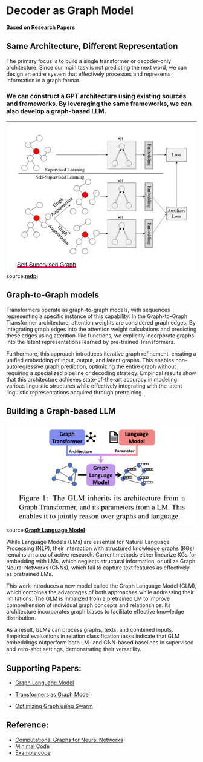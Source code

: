 # **Decoder as Graph Model**

**Based on Research Papers** <br>

## **Same Architecture, Different Representation**



The primary focus is to build a single transformer or decoder-only architecture. Since our main task is not predicting the next word, we can design an entire system that effectively processes and represents information in a graph format.

### **We can construct a GPT architecture using existing sources and frameworks. By leveraging the same frameworks, we can also develop a graph-based LLM.**

--- 


![LL](https://raw.githubusercontent.com/Vishnuprasadvbhat/redo_org/master/img/graph_lm.png)
source:**[mdpi](https://www.mdpi.com/2079-9292/12/4/793)**


## **Graph-to-Graph models**

Transformers operate as graph-to-graph models, with sequences representing a specific instance of this capability. In the Graph-to-Graph Transformer architecture, attention weights are considered graph edges. By integrating graph edges into the attention weight calculations and predicting these edges using attention-like functions, we explicitly incorporate graphs into the latent representations learned by pre-trained Transformers.

Furthermore, this approach introduces iterative graph refinement, creating a unified embedding of input, output, and latent graphs. This enables non-autoregressive graph prediction, optimizing the entire graph without requiring a specialized pipeline or decoding strategy. Empirical results show that this architecture achieves state-of-the-art accuracy in modeling various linguistic structures while effectively integrating with the latent linguistic representations acquired through pretraining.



## **Building a Graph-based LLM**

![LL](https://raw.githubusercontent.com/Vishnuprasadvbhat/redo_org/master/img/graphlangmodel.png)
source:**[Graph Language Model](https://aclanthology.org/2024.acl-long.245.pdf)**

While Language Models (LMs) are essential for Natural Language Processing (NLP), their interaction with structured knowledge graphs (KGs) remains an area of active research. Current methods either linearize KGs for embedding with LMs, which neglects structural information, or utilize Graph Neural Networks (GNNs), which fail to capture text features as effectively as pretrained LMs.

This work introduces a new model called the Graph Language Model (GLM), which combines the advantages of both approaches while addressing their limitations. The GLM is initialized from a pretrained LM to improve comprehension of individual graph concepts and relationships. Its architecture incorporates graph biases to facilitate effective knowledge distribution.

As a result, GLMs can process graphs, texts, and combined inputs. Empirical evaluations in relation classification tasks indicate that GLM embeddings outperform both LM- and GNN-based baselines in supervised and zero-shot settings, demonstrating their versatility.

## **Supporting Papers:**
  - [Graph Language Model](https://aclanthology.org/2024.acl-long.245.pdf)

  - [Transformers as Graph Model](https://arxiv.org/pdf/2310.17936)

  - [Optimizing Graph using Swarm](https://arxiv.org/pdf/2402.16823)


## **Reference:**
  - [Computational Graphs for Neural Networks](https://pharath.github.io/lecture_notes/machine_learning/notes-computational-graphs/)
  - [Minimal Code](https://github.com/jgsimard/computational_graph)
  - [Example code](https://github.com/tonegas/PyNet)





